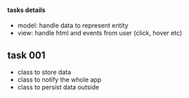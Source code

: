 #### tasks details

- model: handle data to represent entity
- view: handle html and events from user (click, hover etc)

## task 001

- class to store data
- class to notify the whole app
- class to persist data outside
